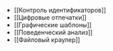 
- [[Контроль идентификаторов]]
- [[Цифровые отпечатки]]
- [[Графические шаблоны]]
- [[Поведенческий анализ]]
- [[Файловый краулер]]

